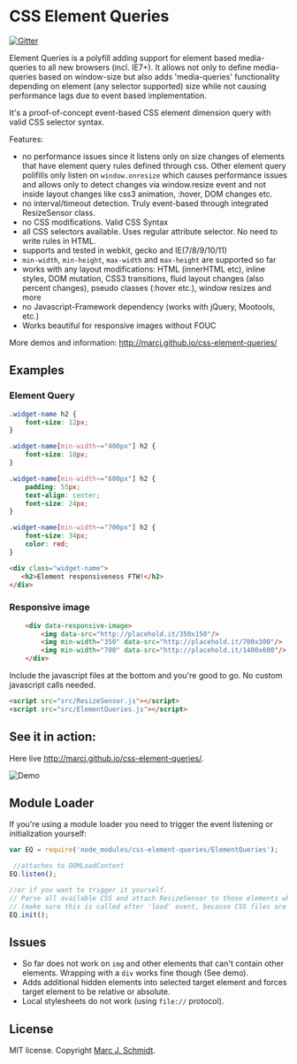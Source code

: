 # CSS Element Queries


[![Gitter](https://badges.gitter.im/Join%20Chat.svg)](https://gitter.im/marcj/css-element-queries?utm_source=badge&utm_medium=badge&utm_campaign=pr-badge)

Element Queries is a polyfill adding support for element based media-queries to all new browsers (incl. IE7+).
It allows not only to define media-queries based on window-size but also adds 'media-queries' functionality depending on element (any selector supported)
size while not causing performance lags due to event based implementation.

It's a proof-of-concept event-based CSS element dimension query with valid CSS selector syntax.

Features:

 - no performance issues since it listens only on size changes of elements that have element query rules defined through css. Other element query polifills only listen on `window.onresize` which causes performance issues and allows only to detect changes via window.resize event and not inside layout changes like css3 animation, :hover, DOM changes etc.
 - no interval/timeout detection. Truly event-based through integrated ResizeSensor class.
 - no CSS modifications. Valid CSS Syntax
 - all CSS selectors available. Uses regular attribute selector. No need to write rules in HTML.
 - supports and tested in webkit, gecko and IE(7/8/9/10/11)
 - `min-width`, `min-height`, `max-width` and `max-height` are supported so far
 - works with any layout modifications: HTML (innerHTML etc), inline styles, DOM mutation, CSS3 transitions, fluid layout changes (also percent changes), pseudo classes (:hover etc.), window resizes and more
 - no Javascript-Framework dependency (works with jQuery, Mootools, etc.)
 - Works beautiful for responsive images without FOUC

More demos and information: http://marcj.github.io/css-element-queries/

## Examples

### Element Query

```css
.widget-name h2 {
    font-size: 12px;
}

.widget-name[min-width~="400px"] h2 {
    font-size: 18px;
}

.widget-name[min-width~="600px"] h2 {
    padding: 55px;
    text-align: center;
    font-size: 24px;
}

.widget-name[min-width~="700px"] h2 {
    font-size: 34px;
    color: red;
}
```

```html
<div class="widget-name">
   <h2>Element responsiveness FTW!</h2>
</div>
```

### Responsive image

```html
    <div data-responsive-image>
        <img data-src="http://placehold.it/350x150"/>
        <img min-width="350" data-src="http://placehold.it/700x300"/>
        <img min-width="700" data-src="http://placehold.it/1400x600"/>
    </div>
```

Include the javascript files at the bottom and you're good to go. No custom javascript calls needed.

```html
<script src="src/ResizeSensor.js"></script>
<script src="src/ElementQueries.js"></script>
```

## See it in action:

Here live http://marcj.github.io/css-element-queries/.

![Demo](http://marcj.github.io/css-element-queries/images/css-element-queries-demo.gif)


## Module Loader

If you're using a module loader you need to trigger the event listening or initialization yourself:

```javascript
var EQ = require('node_modules/css-element-queries/ElementQueries');

 //attaches to DOMLoadContent
EQ.listen();

//or if you want to trigger it yourself.
// Parse all available CSS and attach ResizeSensor to those elements which have rules attached
// (make sure this is called after 'load' event, because CSS files are not ready when domReady is fired.
EQ.init();
```

## Issues

 - So far does not work on `img` and other elements that can't contain other elements. Wrapping with a `div` works fine though (See demo).
 - Adds additional hidden elements into selected target element and forces target element to be relative or absolute.
 - Local stylesheets do not work (using `file://` protocol).

## License

MIT license. Copyright [Marc J. Schmidt](https://twitter.com/MarcJSchmidt).
